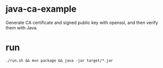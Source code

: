# java-ca-example
Generate CA certificate and signed public key with openssl, and then verify them with Java.

# run

    ./run.sh && mvn package && java -jar target/*.jar
